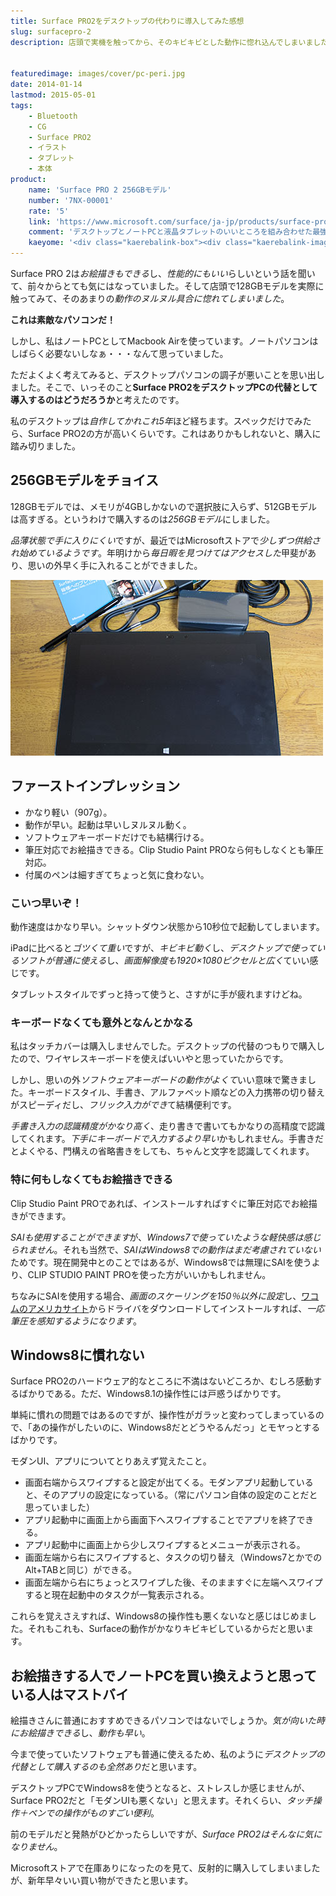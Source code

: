 ```yaml
---
title: Surface PRO2をデスクトップの代わりに導入してみた感想
slug: surfacepro-2
description: 店頭で実機を触ってから、そのキビキビとした動作に惚れ込んでしまいました。タブレットスタイルでお絵描きするもよし、デスクトップスタイルでがっつり作業するもよし。デスクトップパソコンとしても充分に使えるだけのスペックを持っていると感じました。


featuredimage: images/cover/pc-peri.jpg
date: 2014-01-14
lastmod: 2015-05-01
tags: 
    - Bluetooth
    - CG
    - Surface PRO2
    - イラスト
    - タブレット
    - 本体
product:
    name: 'Surface PRO 2 256GBモデル'
    number: '7NX-00001'
    rate: '5'
    link: 'https://www.microsoft.com/surface/ja-jp/products/surface-pro-2'
    comment: 'デスクトップとノートPCと液晶タブレットのいいところを組み合わせた最強のPCかも。'
    kaeyome: '<div class="kaerebalink-box"><div class="kaerebalink-image"><a href="https://www.amazon.co.jp/exec/obidos/ASIN/B00G4UF5SC/illusionspace-22/ref=nosim/" rel="nofollow" target="_blank"><img src="https://ecx.images-amazon.com/images/I/31iMC7Yj%2B9L._SL160_.jpg" style="border: none;" /></a></div><div class="kaerebalink-info"><div class="kaerebalink-name"><a href="https://www.amazon.co.jp/exec/obidos/ASIN/B00G4UF5SC/illusionspace-22/ref=nosim/" rel="nofollow" target="_blank">マイクロソフト Surface Pro 2 256GB 単体モデル [Windowsタブレット・Office付き] 7NX-00001 (チタン)</a><div class="kaerebalink-powered-date">posted with <a href="https://kaereba.com" rel="nofollow" target="_blank">カエレバ</a></div></div><div class="kaerebalink-detail"> マイクロソフト     </div><div class="kaerebalink-link1"><div class="shoplinkamazon"><a href="https://www.amazon.co.jp/gp/search?keywords=7NX-00001&__mk_ja_JP=%83J%83%5E%83J%83i&tag=illusionspace-22" rel="nofollow" target="_blank" title="アマゾン" >Amazonで購入</a></div><div class="shoplinkrakuten"><a href="https://hb.afl.rakuten.co.jp/hgc/0e95387f.f2aef20d.0e953880.25e412bd/?pc=http%3A%2F%2Fsearch.rakuten.co.jp%2Fsearch%2Fmall%2F7NX-00001%2F-%2Ff.1-p.1-s.1-sf.0-st.A-v.2%3Fx%3D0%26scid%3Daf_ich_link_urltxt%26m%3Dhttp%3A%2F%2Fm.rakuten.co.jp%2F" rel="nofollow" target="_blank" title="楽天市場" >楽天市場で購入</a></div></div></div><div class="booklink-footer" style="clear: left"></div></div>'
---
```


Surface PRO 2は<em>お絵描きもできる</em>し、<em>性能的にもいい</em>らしいという話を聞いて、前々からとても気にはなっていました。そして店頭で128GBモデルを実際に触ってみて、そのあまりの<em>動作のヌルヌル具合に惚れてしまいました</em>。

<strong>これは素敵なパソコンだ！</strong>

しかし、私はノートPCとしてMacbook Airを使っています。ノートパソコンはしばらく必要ないしなぁ・・・なんて思っていました。

ただよくよく考えてみると、デスクトップパソコンの調子が悪いことを思い出しました。そこで、いっそのこと<strong>Surface PRO2をデスクトップPCの代替として導入するのはどうだろうか</strong>と考えたのです。

私のデスクトップは<em>自作してかれこれ5年</em>ほど経ちます。スペックだけでみたら、Surface PRO2の方が高いくらいです。これはありかもしれないと、購入に踏み切りました。


## 256GBモデルをチョイス


128GBモデルでは、メモリが4GBしかないので選択肢に入らず、512GBモデルは高すぎる。というわけで購入するのは<em>256GBモデル</em>にしました。

<em>品薄状態で手に入りにくい</em>ですが、最近ではMicrosoftストアで<em>少しずつ供給され始めているようです</em>。年明けから<em>毎日暇を見つけてはアクセスした</em>甲斐があり、思いの外早く手に入れることができました。

![Surface PRO2　付属品](P1121970.jpg)


## ファーストインプレッション


<ul>
<li>かなり軽い（907g）。</li>
<li>動作が早い。起動は早いしヌルヌル動く。</li>
<li>ソフトウェアキーボードだけでも結構行ける。</li>
<li>筆圧対応でお絵描きできる。Clip Studio Paint PROなら何もしなくとも筆圧対応。</li>
<li>付属のペンは細すぎてちょっと気に食わない。</li>
</ul>

### こいつ早いぞ！


動作速度はかなり早い。シャットダウン状態から10秒位で起動してしまいます。

iPadに比べると<em>ゴツくて重い</em>ですが、<em>キビキビ動く</em>し、<em>デスクトップで使っているソフトが普通に使える</em>し、<em>画面解像度も1920&#215;1080ピクセルと広く</em>ていい感じです。

タブレットスタイルでずっと持って使うと、さすがに手が疲れますけどね。


### キーボードなくても意外となんとかなる


私はタッチカバーは購入しませんでした。デスクトップの代替のつもりで購入したので、ワイヤレスキーボードを使えばいいやと思っていたからです。

しかし、思いの外<em>ソフトウェアキーボードの動作がよくて</em>いい意味で驚きました。キーボードスタイル、手書き、アルファベット順などの入力携帯の切り替えがスピーディだし、<em>フリック入力ができ</em>て結構便利です。

<em>手書き入力の認識精度がかなり高く</em>、走り書きで書いてもかなりの高精度で認識してくれます。<em>下手にキーボードで入力するより早い</em>かもしれません。手書きだとよくやる、門構えの省略書きをしても、ちゃんと文字を認識してくれます。


### 特に何もしなくてもお絵描きできる


Clip Studio Paint PROであれば、インストールすればすぐに筆圧対応でお絵描きができます。

<em>SAIも使用することができます</em>が、<em>Windows7で使っていたような軽快感は感じられません</em>。それも当然で、<em>SAIはWindows8での動作はまだ考慮されていない</em>ためです。現在開発中とのことではあるが、Windows8では無理にSAIを使うより、CLIP STUDIO PAINT PROを使った方がいいかもしれません。

ちなみにSAIを使用する場合、<em>画面のスケーリングを150％以外に設定</em>し、<a href="https://us.wacom.com/en/feeldriver" target="_blank">ワコムのアメリカサイト</a>からドライバをダウンロードしてインストールすれば、<em>一応筆圧を感知するようになります</em>。


## Windows8に慣れない


Surface PRO2のハードウェア的なところに不満はないどころか、むしろ感動するばかりである。ただ、Windows8.1の操作性には戸惑うばかりです。

単純に慣れの問題ではあるのですが、操作性がガラッと変わってしまっているので、「あの操作がしたいのに、Windows8だとどうやるんだっ」とモヤっとするばかりです。

モダンUI、アプリについてとりあえず覚えたこと。

<ul>
<li>画面右端からスワイプすると設定が出てくる。モダンアプリ起動していると、そのアプリの設定になっている。（常にパソコン自体の設定のことだと思っていました）</li>
<li>アプリ起動中に画面上から画面下へスワイプすることでアプリを終了できる。</li>
<li>アプリ起動中に画面上から少しスワイプするとメニューが表示される。</li>
<li>画面左端から右にスワイプすると、タスクの切り替え（Windows7とかでのAlt+TABと同じ）ができる。</li>
<li>画面左端から右にちょっとスワイプした後、そのまますぐに左端へスワイプすると現在起動中のタスクが一覧表示される。</li>
</ul>

これらを覚えさえすれば、Windows8の操作性も悪くないなと感じはじめました。それもこれも、Surfaceの動作がかなりキビキビしているからだと思います。


## お絵描きする人でノートPCを買い換えようと思っている人はマストバイ


絵描きさんに普通におすすめできるパソコンではないでしょうか。<em>気が向いた時にお絵描きできる</em>し、<em>動作も早い</em>。

今まで使っていたソフトウェアも普通に使えるため、私のように<em>デスクトップの代替として購入するのも全然あり</em>だと思います。

デスクトップPCでWindows8を使うとなると、ストレスしか感じませんが、Surface PRO2だと「モダンUIも悪くない」と思えます。それくらい、<em>タッチ操作＋ペンでの操作がものすごい便利</em>。

前のモデルだと発熱がひどかったらしいですが、<em>Surface PRO2はそんなに気になりません</em>。

Microsoftストアで在庫ありになったのを見て、反射的に購入してしまいましたが、新年早々いい買い物ができたと思います。


  